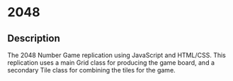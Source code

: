 # 2048

## Description
The 2048 Number Game replication using JavaScript and HTML/CSS. This replication uses a main Grid class for producing the game board, and a secondary Tile class for combining the tiles for the game.
